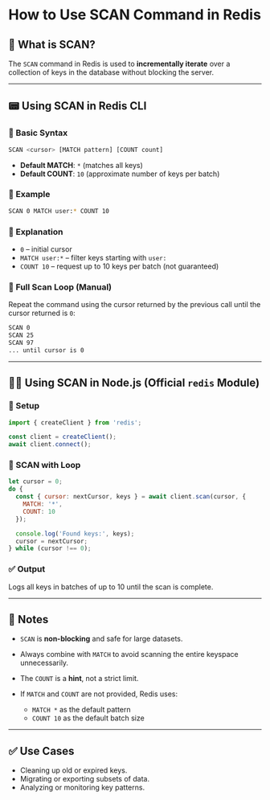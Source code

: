 # How to Use SCAN Command in Redis

## 🔹 What is SCAN?

The `SCAN` command in Redis is used to **incrementally iterate** over a collection of keys in the database without blocking the server.

---

## 📟 Using SCAN in Redis CLI

### 🔸 Basic Syntax

```bash
SCAN <cursor> [MATCH pattern] [COUNT count]
```

* **Default MATCH**: `*` (matches all keys)
* **Default COUNT**: `10` (approximate number of keys per batch)

### 🔸 Example

```bash
SCAN 0 MATCH user:* COUNT 10
```

### 🔸 Explanation

* `0` – initial cursor
* `MATCH user:*` – filter keys starting with `user:`
* `COUNT 10` – request up to 10 keys per batch (not guaranteed)

### 🔸 Full Scan Loop (Manual)

Repeat the command using the cursor returned by the previous call until the cursor returned is `0`:

```bash
SCAN 0
SCAN 25
SCAN 97
... until cursor is 0
```

---

## 🧑‍💻 Using SCAN in Node.js (Official `redis` Module)

### 🔸 Setup

```js
import { createClient } from 'redis';

const client = createClient();
await client.connect();
```

### 🔸 SCAN with Loop

```js
let cursor = 0;
do {
  const { cursor: nextCursor, keys } = await client.scan(cursor, {
    MATCH: '*',
    COUNT: 10
  });

  console.log('Found keys:', keys);
  cursor = nextCursor;
} while (cursor !== 0);
```

### ✅ Output

Logs all keys in batches of up to 10 until the scan is complete.

---

## 📝 Notes

* `SCAN` is **non-blocking** and safe for large datasets.
* Always combine with `MATCH` to avoid scanning the entire keyspace unnecessarily.
* The `COUNT` is a **hint**, not a strict limit.
* If `MATCH` and `COUNT` are not provided, Redis uses:

  * `MATCH *` as the default pattern
  * `COUNT 10` as the default batch size

---

## ✅ Use Cases

* Cleaning up old or expired keys.
* Migrating or exporting subsets of data.
* Analyzing or monitoring key patterns.
